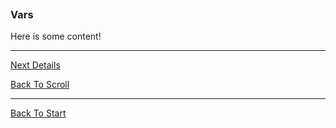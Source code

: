 ```load-basic

```

### Vars

Here is some content!

---

[Next Details](!SANDBOX_DETAILS)

[Back To Scroll](!SANDBOX_SCROLL)

---

[Back To Start](!SANDBOX_START)
